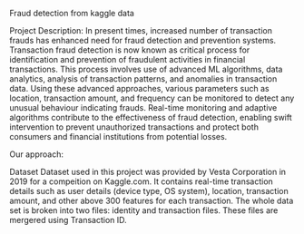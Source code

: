 Fraud detection from kaggle data

Project Description: In present times, increased number of transaction frauds has enhanced need for fraud detection and prevention systems. Transaction fraud detection is now known as critical process for identification and prevention of fraudulent activities in financial transactions. This process involves use of advanced ML algorithms, data analytics, analysis of transaction patterns, and anomalies in transaction data. Using these advanced approaches, various parameters such as location, transaction amount, and frequency can be monitored to detect any unusual behaviour indicating frauds. Real-time monitoring and adaptive algorithms contribute to the effectiveness of fraud detection, enabling swift intervention to prevent unauthorized transactions and protect both consumers and financial institutions from potential losses.

Our approach:

Dataset Dataset used in this project was provided by Vesta Corporation in 2019 for a compeition on Kaggle.com. It contains real-time transaction details such as user details (device type, OS system), location, transaction amount, and other above 300 features for each transaction. The whole data set is broken into two files: identity and transaction files. These files are mergered using Transaction ID.

